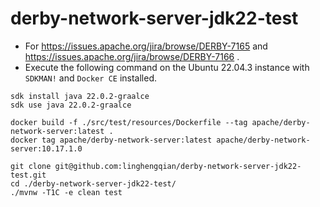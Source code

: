 # derby-network-server-jdk22-test

- For https://issues.apache.org/jira/browse/DERBY-7165 and https://issues.apache.org/jira/browse/DERBY-7166 .
- Execute the following command on the Ubuntu 22.04.3 instance with `SDKMAN!` and `Docker CE` installed.

```shell
sdk install java 22.0.2-graalce
sdk use java 22.0.2-graalce

docker build -f ./src/test/resources/Dockerfile --tag apache/derby-network-server:latest .
docker tag apache/derby-network-server:latest apache/derby-network-server:10.17.1.0

git clone git@github.com:linghengqian/derby-network-server-jdk22-test.git
cd ./derby-network-server-jdk22-test/
./mvnw -T1C -e clean test
```